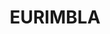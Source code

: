 ---
lastmod: '2025-04-06T06:05:20+00:00'
latitude: -32.83897441
layout: suburb
longitude: 148.8275768
postcode: '2867'
state: NSW
title: EURIMBLA
url: /nsw/eurimbla/
---